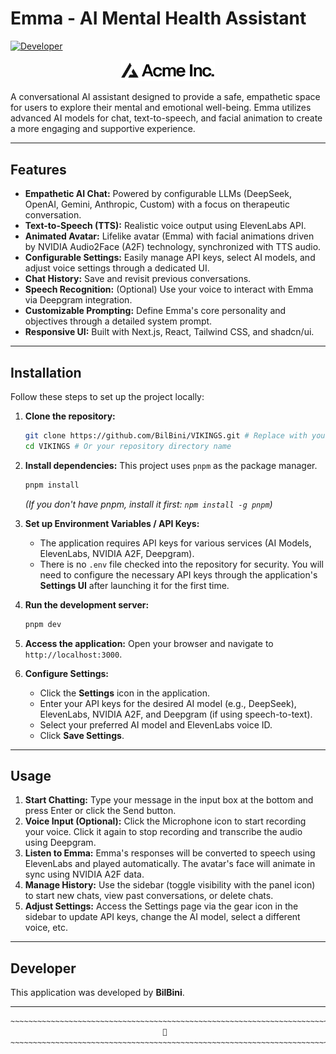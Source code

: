 # Emma - AI Mental Health Assistant

[![Developer](https://img.shields.io/badge/Developer-BilBini-blueviolet)](https://github.com/BilBini) <!-- Optional: Link to GitHub profile -->

<p align="center">
  <img src="public/placeholder-logo.svg" alt="Emma Logo" width="150"/>
</p>

A conversational AI assistant designed to provide a safe, empathetic space for users to explore their mental and emotional well-being. Emma utilizes advanced AI models for chat, text-to-speech, and facial animation to create a more engaging and supportive experience.

---

## Features

*   **Empathetic AI Chat:** Powered by configurable LLMs (DeepSeek, OpenAI, Gemini, Anthropic, Custom) with a focus on therapeutic conversation.
*   **Text-to-Speech (TTS):** Realistic voice output using ElevenLabs API.
*   **Animated Avatar:** Lifelike avatar (Emma) with facial animations driven by NVIDIA Audio2Face (A2F) technology, synchronized with TTS audio.
*   **Configurable Settings:** Easily manage API keys, select AI models, and adjust voice settings through a dedicated UI.
*   **Chat History:** Save and revisit previous conversations.
*   **Speech Recognition:** (Optional) Use your voice to interact with Emma via Deepgram integration.
*   **Customizable Prompting:** Define Emma's core personality and objectives through a detailed system prompt.
*   **Responsive UI:** Built with Next.js, React, Tailwind CSS, and shadcn/ui.

---

## Installation

Follow these steps to set up the project locally:

1.  **Clone the repository:**
    ```bash
    git clone https://github.com/BilBini/VIKINGS.git # Replace with your actual repo URL if different
    cd VIKINGS # Or your repository directory name
    ```

2.  **Install dependencies:**
    This project uses `pnpm` as the package manager.
    ```bash
    pnpm install
    ```
    *(If you don't have pnpm, install it first: `npm install -g pnpm`)*

3.  **Set up Environment Variables / API Keys:**
    *   The application requires API keys for various services (AI Models, ElevenLabs, NVIDIA A2F, Deepgram).
    *   There is no `.env` file checked into the repository for security. You will need to configure the necessary API keys through the application's **Settings UI** after launching it for the first time.

4.  **Run the development server:**
    ```bash
    pnpm dev
    ```

5.  **Access the application:**
    Open your browser and navigate to `http://localhost:3000`.

6.  **Configure Settings:**
    *   Click the **Settings** icon in the application.
    *   Enter your API keys for the desired AI model (e.g., DeepSeek), ElevenLabs, NVIDIA A2F, and Deepgram (if using speech-to-text).
    *   Select your preferred AI model and ElevenLabs voice ID.
    *   Click **Save Settings**.

---

## Usage

1.  **Start Chatting:** Type your message in the input box at the bottom and press Enter or click the Send button.
2.  **Voice Input (Optional):** Click the Microphone icon to start recording your voice. Click it again to stop recording and transcribe the audio using Deepgram.
3.  **Listen to Emma:** Emma's responses will be converted to speech using ElevenLabs and played automatically. The avatar's face will animate in sync using NVIDIA A2F data.
4.  **Manage History:** Use the sidebar (toggle visibility with the panel icon) to start new chats, view past conversations, or delete chats.
5.  **Adjust Settings:** Access the Settings page via the gear icon in the sidebar to update API keys, change the AI model, select a different voice, etc.

---

## Developer

This application was developed by **BilBini**.

---

```txt
~~~~~~~~~~~~~~~~~~~~~~~~~~~~~~~~~~~~~~~~~~~~~~~~~~~~~~~~~~~~~~~~~~~~~~~~~~~~~~~
                                  🐍
~~~~~~~~~~~~~~~~~~~~~~~~~~~~~~~~~~~~~~~~~~~~~~~~~~~~~~~~~~~~~~~~~~~~~~~~~~~~~~~